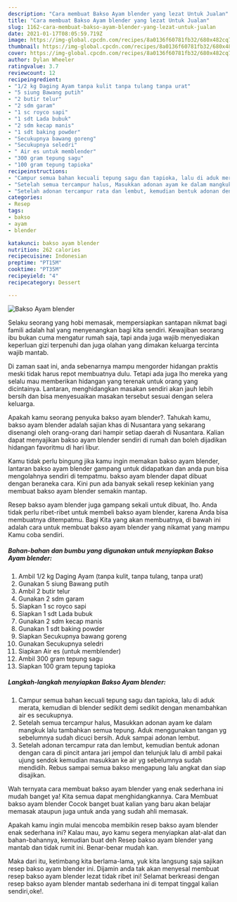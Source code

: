 ```yaml
---
description: "Cara membuat Bakso Ayam blender yang lezat Untuk Jualan"
title: "Cara membuat Bakso Ayam blender yang lezat Untuk Jualan"
slug: 1162-cara-membuat-bakso-ayam-blender-yang-lezat-untuk-jualan
date: 2021-01-17T08:05:59.719Z
image: https://img-global.cpcdn.com/recipes/8a0136f60781fb32/680x482cq70/bakso-ayam-blender-foto-resep-utama.jpg
thumbnail: https://img-global.cpcdn.com/recipes/8a0136f60781fb32/680x482cq70/bakso-ayam-blender-foto-resep-utama.jpg
cover: https://img-global.cpcdn.com/recipes/8a0136f60781fb32/680x482cq70/bakso-ayam-blender-foto-resep-utama.jpg
author: Dylan Wheeler
ratingvalue: 3.7
reviewcount: 12
recipeingredient:
- "1/2 kg Daging Ayam tanpa kulit tanpa tulang tanpa urat"
- "5 siung Bawang putih"
- "2 butir telur"
- "2 sdm garam"
- "1 sc royco sapi"
- "1 sdt Lada bubuk"
- "2 sdm kecap manis"
- "1 sdt baking powder"
- "Secukupnya bawang goreng"
- "Secukupnya seledri"
- " Air es untuk memblender"
- "300 gram tepung sagu"
- "100 gram tepung tapioka"
recipeinstructions:
- "Campur semua bahan kecuali tepung sagu dan tapioka, lalu di aduk merata, kemudian di blender sedikit demi sedikit dengan menambahkan air es secukupnya."
- "Setelah semua tercampur halus, Masukkan adonan ayam ke dalam mangkuk lalu tambahkan semua tepung. Aduk menggunakan tangan yg sebelumnya sudah dicuci bersih. Aduk sampai adonan lembut."
- "Setelah adonan tercampur rata dan lembut, kemudian bentuk adonan dengan cara di pincit antara jari jempol dan telunjuk lalu di ambil pakai ujung sendok kemudian masukkan ke air yg sebelumnya sudah mendidih. Rebus sampai semua bakso mengapung lalu angkat dan siap disajikan."
categories:
- Resep
tags:
- bakso
- ayam
- blender

katakunci: bakso ayam blender 
nutrition: 262 calories
recipecuisine: Indonesian
preptime: "PT15M"
cooktime: "PT35M"
recipeyield: "4"
recipecategory: Dessert

---
```



![Bakso Ayam blender](https://img-global.cpcdn.com/recipes/8a0136f60781fb32/680x482cq70/bakso-ayam-blender-foto-resep-utama.jpg)

Selaku seorang yang hobi memasak, mempersiapkan santapan nikmat bagi famili adalah hal yang menyenangkan bagi kita sendiri. Kewajiban seorang ibu bukan cuma mengatur rumah saja, tapi anda juga wajib menyediakan keperluan gizi terpenuhi dan juga olahan yang dimakan keluarga tercinta wajib mantab.

Di zaman  saat ini, anda sebenarnya mampu mengorder hidangan praktis meski tidak harus repot membuatnya dulu. Tetapi ada juga lho mereka yang selalu mau memberikan hidangan yang terenak untuk orang yang dicintainya. Lantaran, menghidangkan masakan sendiri akan jauh lebih bersih dan bisa menyesuaikan masakan tersebut sesuai dengan selera keluarga. 



Apakah kamu seorang penyuka bakso ayam blender?. Tahukah kamu, bakso ayam blender adalah sajian khas di Nusantara yang sekarang disenangi oleh orang-orang dari hampir setiap daerah di Nusantara. Kalian dapat menyajikan bakso ayam blender sendiri di rumah dan boleh dijadikan hidangan favoritmu di hari libur.

Kamu tidak perlu bingung jika kamu ingin memakan bakso ayam blender, lantaran bakso ayam blender gampang untuk didapatkan dan anda pun bisa mengolahnya sendiri di tempatmu. bakso ayam blender dapat dibuat dengan beraneka cara. Kini pun ada banyak sekali resep kekinian yang membuat bakso ayam blender semakin mantap.

Resep bakso ayam blender juga gampang sekali untuk dibuat, lho. Anda tidak perlu ribet-ribet untuk membeli bakso ayam blender, karena Anda bisa membuatnya ditempatmu. Bagi Kita yang akan membuatnya, di bawah ini adalah cara untuk membuat bakso ayam blender yang nikamat yang mampu Kamu coba sendiri.

<!--inarticleads1-->

##### Bahan-bahan dan bumbu yang digunakan untuk menyiapkan Bakso Ayam blender:

1. Ambil 1/2 kg Daging Ayam (tanpa kulit, tanpa tulang, tanpa urat)
1. Gunakan 5 siung Bawang putih
1. Ambil 2 butir telur
1. Gunakan 2 sdm garam
1. Siapkan 1 sc royco sapi
1. Siapkan 1 sdt Lada bubuk
1. Gunakan 2 sdm kecap manis
1. Gunakan 1 sdt baking powder
1. Siapkan Secukupnya bawang goreng
1. Gunakan Secukupnya seledri
1. Siapkan  Air es (untuk memblender)
1. Ambil 300 gram tepung sagu
1. Siapkan 100 gram tepung tapioka




<!--inarticleads2-->

##### Langkah-langkah menyiapkan Bakso Ayam blender:

1. Campur semua bahan kecuali tepung sagu dan tapioka, lalu di aduk merata, kemudian di blender sedikit demi sedikit dengan menambahkan air es secukupnya.
1. Setelah semua tercampur halus, Masukkan adonan ayam ke dalam mangkuk lalu tambahkan semua tepung. Aduk menggunakan tangan yg sebelumnya sudah dicuci bersih. Aduk sampai adonan lembut.
1. Setelah adonan tercampur rata dan lembut, kemudian bentuk adonan dengan cara di pincit antara jari jempol dan telunjuk lalu di ambil pakai ujung sendok kemudian masukkan ke air yg sebelumnya sudah mendidih. Rebus sampai semua bakso mengapung lalu angkat dan siap disajikan.




Wah ternyata cara membuat bakso ayam blender yang enak sederhana ini mudah banget ya! Kita semua dapat menghidangkannya. Cara Membuat bakso ayam blender Cocok banget buat kalian yang baru akan belajar memasak ataupun juga untuk anda yang sudah ahli memasak.

Apakah kamu ingin mulai mencoba membikin resep bakso ayam blender enak sederhana ini? Kalau mau, ayo kamu segera menyiapkan alat-alat dan bahan-bahannya, kemudian buat deh Resep bakso ayam blender yang mantab dan tidak rumit ini. Benar-benar mudah kan. 

Maka dari itu, ketimbang kita berlama-lama, yuk kita langsung saja sajikan resep bakso ayam blender ini. Dijamin anda tak akan menyesal membuat resep bakso ayam blender lezat tidak ribet ini! Selamat berkreasi dengan resep bakso ayam blender mantab sederhana ini di tempat tinggal kalian sendiri,oke!.

